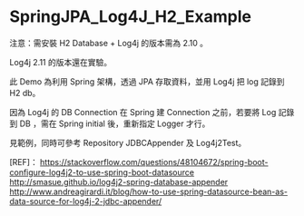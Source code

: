 # SpringJPA_Log4J_H2_Example

注意：需安裝 H2 Database + Log4j 的版本需為 2.10 。 

Log4j 2.11 的版本還在實驗。


此 Demo 為利用 Spring 架構，透過 JPA 存取資料，並用 Log4j 把 log 記錄到 H2 db。

因為 Log4j 的 DB Connection 在 Spring 建 Connection 之前，若要將 Log 記錄到 DB ，需在 Spring initial 後，重新指定 Logger 才行。

見範例，同時可參考 Repository JDBCAppender 及 Log4j2Test。

[REF]：
https://stackoverflow.com/questions/48104672/spring-boot-configure-log4j2-to-use-spring-boot-datasource
http://smasue.github.io/log4j2-spring-database-appender
http://www.andreagirardi.it/blog/how-to-use-spring-datasource-bean-as-data-source-for-log4j-2-jdbc-appender/
